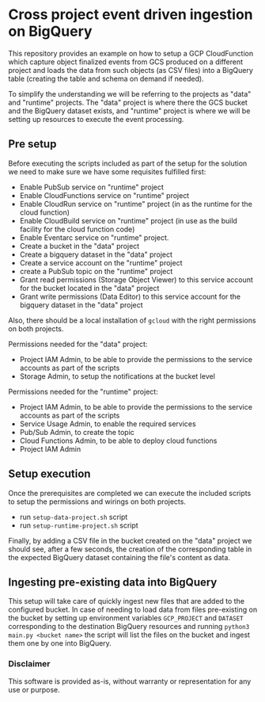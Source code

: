 # Cross project event driven ingestion on BigQuery

This repository provides an example on how to setup a GCP CloudFunction which capture object finalized events from GCS produced on a different project and loads the data from such objects (as CSV files) into a BigQuery table (creating the table and schema on demand if needed).

To simplify the understanding we will be referring to the projects as "data" and "runtime" projects. The "data" project is where there the GCS bucket and the BigQuery dataset exists, and "runtime" project is where we will be setting up resources to execute the event processing.

## Pre setup

Before executing the scripts included as part of the setup for the solution we need to make sure we have some requisites fulfilled first:
* Enable PubSub service on "runtime" project
* Enable CloudFunctions service on "runtime" project
* Enable CloudRun service on "runtime" project (in as the runtime for the cloud function)
* Enable CloudBuild service on "runtime" project (in use as the build facility for the cloud function code)
* Enable Eventarc service on "runtime" project.
* Create a bucket in the "data" project
* Create a bigquery dataset in the "data" project
* Create a service account on the "runtime" project
* create a PubSub topic on the "runtime" project
* Grant read permissions (Storage Object Viewer) to this service account for the bucket located in the "data" project
* Grant write permissions (Data Editor) to this service account for the bigquery dataset in the "data" project

Also, there should be a local installation of `gcloud` with the right permissions on both projects.

Permissions needed for the "data" project:
* Project IAM Admin, to be able to provide the permissions to the service accounts as part of the scripts
* Storage Admin, to setup the notifications at the bucket level

Permissions needed for the "runtime" project:
* Project IAM Admin, to be able to provide the permissions to the service accounts as part of the scripts
* Service Usage Admin, to enable the required services
* Pub/Sub Admin, to create the topic
* Cloud Functions Admin, to be able to deploy cloud functions
* Project IAM Admin

## Setup execution

Once the prerequisites are completed we can execute the included scripts to setup the permissions and wirings on both projects.
* run `setup-data-project.sh` script
* run `setup-runtime-project.sh` script

Finally, by adding a CSV file in the bucket created on the "data" project we should see, after a few seconds, the creation of the corresponding table in the expected BigQuery dataset containing the file's content as data.


## Ingesting pre-existing data into BigQuery

This setup will take care of quickly ingest new files that are added to the configured bucket. In case of needing to load data from files pre-existing on the bucket by setting up environment variables `GCP_PROJECT` and `DATASET` corresponding to the destination BigQuery resources and running `python3 main.py <bucket name>` the script will list the files on the bucket and ingest them one by one into BigQuery.

### Disclaimer
This software is provided as-is, without warranty or representation for any use or purpose.